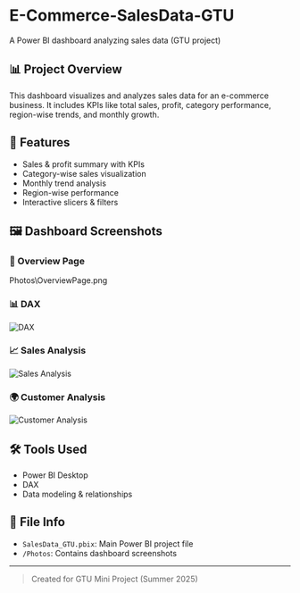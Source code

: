 # E-Commerce-SalesData-GTU

A Power BI dashboard analyzing sales data (GTU project)

## 📊 Project Overview
This dashboard visualizes and analyzes sales data for an e-commerce business. It includes KPIs like total sales, profit, category performance, region-wise trends, and monthly growth.

## 📌 Features
- Sales & profit summary with KPIs
- Category-wise sales visualization
- Monthly trend analysis
- Region-wise performance
- Interactive slicers & filters

## 🖼️ Dashboard Screenshots

### 📌 Overview Page
Photos\OverviewPage.png

### 📊 DAX
![DAX](<img width="1371" height="751" alt="DAX" src="https://github.com/user-attachments/assets/9a3a2c0b-4dba-43d6-90b7-6ad9dc2ba363" />
)

### 📈 Sales Analysis
![Sales Analysis](<img width="1354" height="766" alt="Sales Analysis" src="https://github.com/user-attachments/assets/411005a3-d5e5-4eac-87b4-2a4e54a948ba" />
)

### 🌍 Customer Analysis
![Customer Analysis](<img width="1356" height="777" alt="Customer Analysis" src="https://github.com/user-attachments/assets/4002abcb-16b7-4519-8e3b-c6cdbd3d00d1" />
)


## 🛠️ Tools Used
- Power BI Desktop
- DAX
- Data modeling & relationships

## 📁 File Info
- `SalesData_GTU.pbix`: Main Power BI project file
- `/Photos`: Contains dashboard screenshots

---

> Created for GTU Mini Project (Summer 2025)

